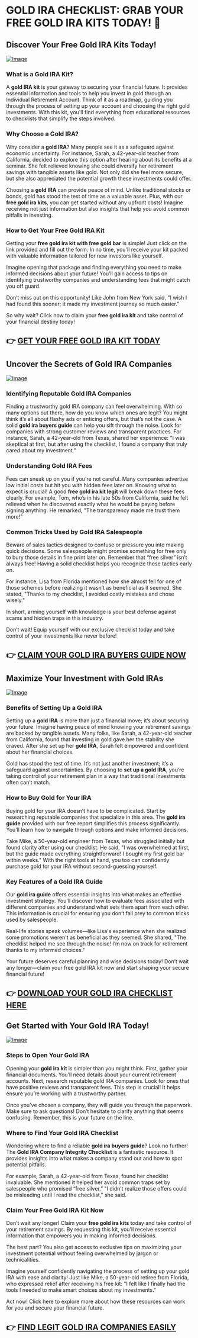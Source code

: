 # GOLD IRA CHECKLIST: GRAB YOUR FREE GOLD IRA KITS TODAY! 🌟

## Discover Your Free Gold IRA Kits Today!

[![Image](https://apmaffiliates.com/creatives/V1_231103_Checklist_V2No9_BannerAd_300x250_KS.jpg)](https://gchaffi.com/sRaybHV3)

### What is a Gold IRA Kit?
A **gold IRA kit** is your gateway to securing your financial future. It provides essential information and tools to help you invest in gold through an Individual Retirement Account. Think of it as a roadmap, guiding you through the process of setting up your account and choosing the right gold investments. With this kit, you'll find everything from educational resources to checklists that simplify the steps involved.

### Why Choose a Gold IRA?
Why consider a **gold IRA**? Many people see it as a safeguard against economic uncertainty. For instance, Sarah, a 42-year-old teacher from California, decided to explore this option after hearing about its benefits at a seminar. She felt relieved knowing she could diversify her retirement savings with tangible assets like gold. Not only did she feel more secure, but she also appreciated the potential growth these investments could offer.

Choosing a **gold IRA** can provide peace of mind. Unlike traditional stocks or bonds, gold has stood the test of time as a valuable asset. Plus, with our **free gold ira kits**, you can get started without any upfront costs! Imagine receiving not just information but also insights that help you avoid common pitfalls in investing.

### How to Get Your Free Gold IRA Kit
Getting your **free gold ira kit with free gold bar** is simple! Just click on the link provided and fill out the form. In no time, you'll receive your kit packed with valuable information tailored for new investors like yourself.

Imagine opening that package and finding everything you need to make informed decisions about your future! You’ll gain access to tips on identifying trustworthy companies and understanding fees that might catch you off guard.

Don’t miss out on this opportunity! Like John from New York said, "I wish I had found this sooner; it made my investment journey so much easier." 

So why wait? Click now to claim your **free gold ira kit** and take control of your financial destiny today!



## 👉 [GET YOUR FREE GOLD IRA KIT TODAY](https://gchaffi.com/sRaybHV3)

## Uncover the Secrets of Gold IRA Companies

[![Image](https://apmaffiliates.com/creatives/V2_231107_Checklist_V2No6_BannerAd_728x90_KS.jpg)](https://gchaffi.com/sRaybHV3)

### Identifying Reputable Gold IRA Companies  
Finding a trustworthy gold IRA company can feel overwhelming. With so many options out there, how do you know which ones are legit? You might think it’s all about flashy ads or enticing offers, but that’s not the case. A solid **gold ira buyers guide** can help you sift through the noise. Look for companies with strong customer reviews and transparent practices. For instance, Sarah, a 42-year-old from Texas, shared her experience: "I was skeptical at first, but after using the checklist, I found a company that truly cared about my investment." 

### Understanding Gold IRA Fees  
Fees can sneak up on you if you're not careful. Many companies advertise low initial costs but hit you with hidden fees later on. Knowing what to expect is crucial! A good **free gold ira kit legit** will break down these fees clearly. For example, Tom, who’s in his late 50s from California, said he felt relieved when he discovered exactly what he would be paying before signing anything. He remarked, "The transparency made me trust them more!"  

### Common Tricks Used by Gold IRA Salespeople  
Beware of sales tactics designed to confuse or pressure you into making quick decisions. Some salespeople might promise something for free only to bury those details in fine print later on. Remember that “free silver” isn’t always free! Having a solid checklist helps you recognize these tactics early on.

For instance, Lisa from Florida mentioned how she almost fell for one of those schemes before realizing it wasn’t as beneficial as it seemed. She stated, "Thanks to my checklist, I avoided costly mistakes and chose wisely."  

In short, arming yourself with knowledge is your best defense against scams and hidden traps in this industry.

Don’t wait! Equip yourself with our exclusive checklist today and take control of your investments like never before!



## 👉 [CLAIM YOUR GOLD IRA BUYERS GUIDE NOW](https://gchaffi.com/sRaybHV3)

## Maximize Your Investment with Gold IRAs

[![Image](https://apmaffiliates.com/creatives/V2_231107_Checklist_V2No9_BannerAd_728x90_KS.jpg)](https://gchaffi.com/sRaybHV3)

### Benefits of Setting Up a Gold IRA  
Setting up a **gold IRA** is more than just a financial move; it’s about securing your future. Imagine having peace of mind knowing your retirement savings are backed by tangible assets. Many folks, like Sarah, a 42-year-old teacher from California, found that investing in gold gave her the stability she craved. After she set up her **gold IRA**, Sarah felt empowered and confident about her financial choices. 

Gold has stood the test of time. It’s not just another investment; it’s a safeguard against uncertainties. By choosing to **set up a gold IRA**, you’re taking control of your retirement plan in a way that traditional investments often can’t match.

### How to Buy Gold for Your IRA  
Buying gold for your IRA doesn’t have to be complicated. Start by researching reputable companies that specialize in this area. The **gold ira guide** provided with our free report simplifies this process significantly. You’ll learn how to navigate through options and make informed decisions.

Take Mike, a 50-year-old engineer from Texas, who struggled initially but found clarity after using our checklist. He said, "I was overwhelmed at first, but the guide made everything straightforward! I bought my first gold bar within weeks." With the right tools at hand, you too can confidently purchase gold for your IRA without second-guessing yourself.

### Key Features of a Gold IRA Guide  
Our **gold ira guide** offers essential insights into what makes an effective investment strategy. You’ll discover how to evaluate fees associated with different companies and understand what sets them apart from each other. This information is crucial for ensuring you don’t fall prey to common tricks used by salespeople.

Real-life stories speak volumes—like Lisa's experience when she realized some promotions weren't as beneficial as they seemed. She shared, "The checklist helped me see through the noise! I’m now on track for retirement thanks to my informed choices."  

Your future deserves careful planning and wise decisions today! Don’t wait any longer—claim your free gold IRA kit now and start shaping your secure financial future!



## 👉 [DOWNLOAD YOUR GOLD IRA CHECKLIST HERE](https://gchaffi.com/sRaybHV3)

## Get Started with Your Gold IRA Today!

[![Image](https://apmaffiliates.com/creatives/V1_231102_Checklist_V1No5_BannerAd_300x250_KS.jpg)](https://gchaffi.com/sRaybHV3)

### Steps to Open Your Gold IRA
Opening your **gold ira kit** is simpler than you might think. First, gather your financial documents. You’ll need details about your current retirement accounts. Next, research reputable gold IRA companies. Look for ones that have positive reviews and transparent fees. This step is crucial! It helps ensure you’re working with a trustworthy partner.

Once you've chosen a company, they will guide you through the paperwork. Make sure to ask questions! Don’t hesitate to clarify anything that seems confusing. Remember, this is your future on the line.

### Where to Find Your Gold IRA Checklist
Wondering where to find a reliable **gold ira buyers guide**? Look no further! The **Gold IRA Company Integrity Checklist** is a fantastic resource. It provides insights into what makes a company stand out and how to spot potential pitfalls.

For example, Sarah, a 42-year-old from Texas, found her checklist invaluable. She mentioned it helped her avoid common traps set by salespeople who promised “free silver.” "I didn’t realize those offers could be misleading until I read the checklist," she said. 

### Claim Your Free Gold IRA Kit Now
Don’t wait any longer! Claim your **free gold ira kits** today and take control of your retirement savings. By requesting this kit, you’ll receive essential information that empowers you in making informed decisions.

The best part? You also get access to exclusive tips on maximizing your investment potential without feeling overwhelmed by jargon or technicalities.

Imagine yourself confidently navigating the process of setting up your gold IRA with ease and clarity! Just like Mike, a 50-year-old retiree from Florida, who expressed relief after receiving his free kit: "I felt like I finally had the tools I needed to make smart choices about my investments." 

Act now! Click here to explore more about how these resources can work for you and secure your financial future.



## 👉 [FIND LEGIT GOLD IRA COMPANIES EASILY](https://gchaffi.com/sRaybHV3)
